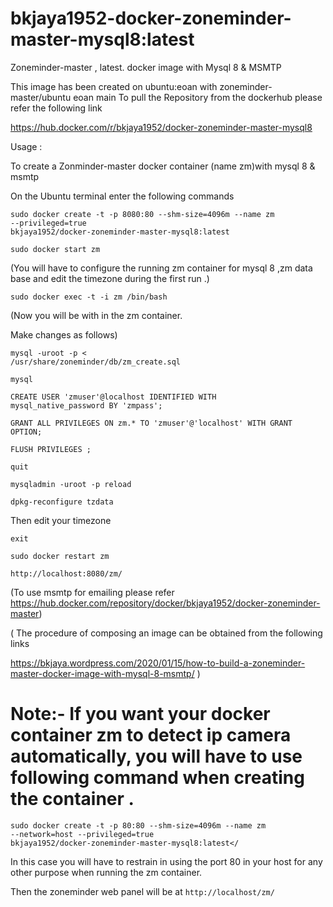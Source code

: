 # bkjaya1952-docker-zoneminder-master-mysql8:latest
Zoneminder-master , latest. docker image with Mysql 8 &amp; MSMTP


This image has been created on ubuntu:eoan with zoneminder-master/ubuntu eoan main
To pull the Repository from the dockerhub
please refer the following link

https://hub.docker.com/r/bkjaya1952/docker-zoneminder-master-mysql8


Usage :

To create a Zonminder-master docker container (name zm)with mysql 8 & msmtp

On the Ubuntu terminal enter the following commands

<code>sudo docker create -t -p 8080:80 --shm-size=4096m --name zm --privileged=true bkjaya1952/docker-zoneminder-master-mysql8:latest</code>

<code>sudo docker start zm</code>

(You will have to configure the running zm container for mysql 8 ,zm data base and edit the timezone  during the first run .)

<code>sudo docker exec -t -i zm /bin/bash</code>

(Now  you will be with in the zm container.

Make changes as follows)

<code>mysql -uroot -p < /usr/share/zoneminder/db/zm_create.sql</code>

<code>mysql</code>

<code>CREATE USER 'zmuser'@localhost IDENTIFIED WITH mysql_native_password BY 'zmpass';</code>

<code>GRANT ALL PRIVILEGES ON zm.* TO 'zmuser'@'localhost' WITH GRANT OPTION;</code>

<code>FLUSH PRIVILEGES ;</code>

<code>quit</code>

<code>mysqladmin -uroot -p reload</code>

<code>dpkg-reconfigure tzdata</code>

Then edit your timezone

<code>exit</code>

<code>sudo docker restart zm</code>

<code>http://localhost:8080/zm/</code>

(To use msmtp for emailing please refer https://hub.docker.com/repository/docker/bkjaya1952/docker-zoneminder-master)

( The procedure of  composing an image can be obtained from the following links

https://bkjaya.wordpress.com/2020/01/15/how-to-build-a-zoneminder-master-docker-image-with-mysql-8-msmtp/  )

# Note:- If you want your docker container zm to detect ip camera automatically, you will have to use following command when creating the container .

<code>sudo docker create -t -p 80:80 --shm-size=4096m --name zm --network=host --privileged=true bkjaya1952/docker-zoneminder-master-mysql8:latest</</code>

In this case you will have to restrain in using the port 80 in your host for any other purpose when running the zm container.

Then the zoneminder web panel will be at <code>http://localhost/zm/</code>


